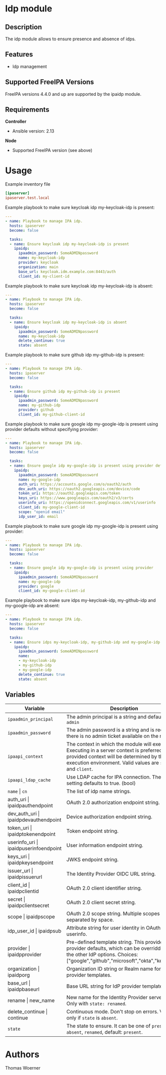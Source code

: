 Idp module
============

Description
-----------

The idp module allows to ensure presence and absence of idps.

Features
--------

* Idp management


Supported FreeIPA Versions
--------------------------

FreeIPA versions 4.4.0 and up are supported by the ipaidp module.


Requirements
------------

**Controller**
* Ansible version: 2.13

**Node**
* Supported FreeIPA version (see above)


Usage
=====

Example inventory file

```ini
[ipaserver]
ipaserver.test.local
```


Example playbook to make sure keycloak idp my-keycloak-idp is present:

```yaml
---
- name: Playbook to manage IPA idp.
  hosts: ipaserver
  become: false

  tasks:
  - name: Ensure keycloak idp my-keycloak-idp is present
    ipaidp:
      ipaadmin_password: SomeADMINpassword
      name: my-keycloak-idp
      provider: keycloak
      organization: main
      base_url: keycloak.idm.example.com:8443/auth
      client_id: my-client-id
```


Example playbook to make sure keycloak idp my-keycloak-idp is absent:

```yaml
---
- name: Playbook to manage IPA idp.
  hosts: ipaserver
  become: false

  tasks:
  - name: Ensure keycloak idp my-keycloak-idp is absent
    ipaidp:
      ipaadmin_password: SomeADMINpassword
      name: my-keycloak-idp
      delete_continue: true
      state: absent
```


Example playbook to make sure github idp my-github-idp is present:

```yaml
---
- name: Playbook to manage IPA idp.
  hosts: ipaserver
  become: false

  tasks:
  - name: Ensure github idp my-github-idp is present
    ipaidp:
      ipaadmin_password: SomeADMINpassword
      name: my-github-idp
      provider: github
      client_id: my-github-client-id
```


Example playbook to make sure google idp my-google-idp is present using provider defaults without specifying provider:

```yaml
---
- name: Playbook to manage IPA idp.
  hosts: ipaserver
  become: false

  tasks:
  - name: Ensure google idp my-google-idp is present using provider defaults without specifying provider
    ipaidp:
      ipaadmin_password: SomeADMINpassword
      name: my-google-idp
      auth_uri: https://accounts.google.com/o/oauth2/auth
      dev_auth_uri: https://oauth2.googleapis.com/device/code
      token_uri: https://oauth2.googleapis.com/token
      keys_uri: https://www.googleapis.com/oauth2/v3/certs
      userinfo_uri: https://openidconnect.googleapis.com/v1/userinfo
      client_id: my-google-client-id
      scope: "openid email"
      idp_user_id: email
```


Example playbook to make sure google idp my-google-idp is present using provider:

```yaml
---
- name: Playbook to manage IPA idp.
  hosts: ipaserver
  become: false

  tasks:
  - name: Ensure google idp my-google-idp is present using provider
    ipaidp:
      ipaadmin_password: SomeADMINpassword
      name: my-google-idp
      provider: google
      client_id: my-google-client-id
```


Example playbook to make sure idps my-keycloak-idp, my-github-idp and my-google-idp are absent:

```yaml
---
- name: Playbook to manage IPA idp.
  hosts: ipaserver
  become: false

  tasks:
  - name: Ensure idps my-keycloak-idp, my-github-idp and my-google-idp are absent
    ipaidp:
      ipaadmin_password: SomeADMINpassword
      name:
      - my-keycloak-idp
      - my-github-idp
      - my-google-idp
      delete_continue: true
      state: absent
```


Variables
---------

Variable | Description | Required
-------- | ----------- | --------
`ipaadmin_principal` | The admin principal is a string and defaults to `admin` | no
`ipaadmin_password` | The admin password is a string and is required if there is no admin ticket available on the node | no
`ipaapi_context` | The context in which the module will execute. Executing in a server context is preferred. If not provided context will be determined by the execution environment. Valid values are `server` and `client`. | no
`ipaapi_ldap_cache` | Use LDAP cache for IPA connection. The bool setting defaults to true. (bool) | false
`name` \| `cn` | The list of idp name strings. | yes
auth_uri \| ipaidpauthendpoint | OAuth 2.0 authorization endpoint string. | no
dev_auth_uri \| ipaidpdevauthendpoint | Device authorization endpoint string. | no
token_uri \| ipaidptokenendpoint | Token endpoint string. | no
userinfo_uri \| ipaidpuserinfoendpoint | User information endpoint string. | no
keys_uri \| ipaidpkeysendpoint | JWKS endpoint string. | no
issuer_url \| ipaidpissuerurl | The Identity Provider OIDC URL string. | no
client_id \| ipaidpclientid | OAuth 2.0 client identifier string. | no
secret \| ipaidpclientsecret | OAuth 2.0 client secret string. | no
scope \| ipaidpscope | OAuth 2.0 scope string. Multiple scopes separated by space. | no
idp_user_id \| ipaidpsub | Attribute string for user identity in OAuth 2.0 userinfo. | no
provider \| ipaidpprovider | Pre-defined template string. This provides the provider defaults, which can be overridden with the other IdP options. Choices: ["google","github","microsoft","okta","keycloak"] | no
organization \| ipaidporg | Organization ID string or Realm name for IdP provider templates. | no
base_url \| ipaidpbaseurl | Base URL string for IdP provider templates. | no
rename \| new_name | New name for the Identity Provider server object. Only with `state: renamed`. | no
delete_continue \| continue | Continuous mode. Don't stop on errors. Valid only if `state` is `absent`. | no
`state` | The state to ensure. It can be one of `present`, `absent`, `renamed`, default: `present`. | no


Authors
=======

Thomas Woerner
